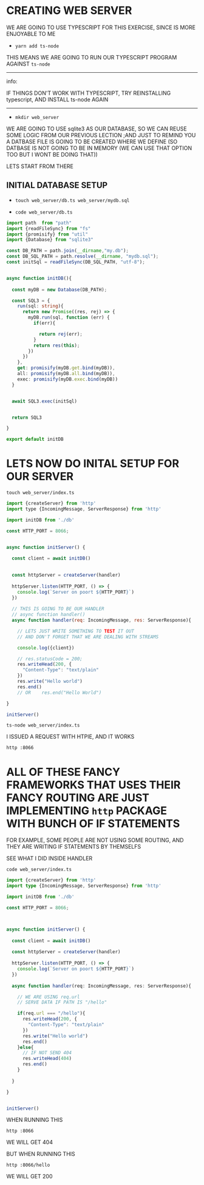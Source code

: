 # CREATING WEB SERVER

WE ARE GOING TO USE TYPESCRIPT FOR THIS EXERCISE, SINCE IS MORE ENJOYABLE TO ME

- `yarn add ts-node`

THIS MEANS WE ARE GOING TO RUN OUR TYPESCRIPT PROGRAM AGAINST `ts-node`

***

info:

IF THINGS DON'T WORK WITH TYPESCRIPT, TRY REINSTALLING typescript, AND INSTALL ts-node AGAIN

***

- `mkdir web_server`

WE ARE GOING TO USE sqlite3 AS OUR DATABASE, SO WE CAN REUSE SOME LOGIC FROM OUR PREVIOUS LECTION ;AND JUST TO REMIND YOU A DATBASE FILE IS GOING TO BE CREATED WHERE WE DEFINE (SO DATBASE IS NOT GOING TO BE IN MEMORY (WE CAN USE THAT OPTION TOO BUT I WONT BE DOING THAT))

LETS START FROM THERE

## INITIAL DATABASE SETUP

- `touch web_server/db.ts web_server/mydb.sql`

- `code web_server/db.ts`

```ts
import path  from "path"
import {readFileSync} from "fs"
import {promisify} from "util"
import {Database} from "sqlite3"

const DB_PATH = path.join(__dirname,"my.db");
const DB_SQL_PATH = path.resolve(__dirname, "mydb.sql");
const initSql = readFileSync(DB_SQL_PATH, "utf-8");


async function initDB(){
  
  const myDB = new Database(DB_PATH);

  const SQL3 = {
    run(sql: string){
      return new Promise((res, rej) => {
        myDB.run(sql, function (err) {
          if(err){

            return rej(err);
          } 
          return res(this);
        })
      })
    },
    get: promisify(myDB.get.bind(myDB)),
    all: promisify(myDB.all.bind(myDB)),
    exec: promisify(myDB.exec.bind(myDB))
  }


  await SQL3.exec(initSql)


  return SQL3

}

export default initDB
```

# LETS NOW DO INITAL SETUP FOR OUR SERVER

```
touch web_server/index.ts
```

```js
import {createServer} from 'http'
import type {IncomingMessage, ServerResponse} from 'http'

import initDB from './db'

const HTTP_PORT = 8066;


async function initServer() {
  
  const client = await initDB()

  
  const httpServer = createServer(handler)
  
  httpServer.listen(HTTP_PORT, () => {
    console.log(`Server on poort ${HTTP_PORT}`)
  })
  
  // THIS IS GOING TO BE OUR HANDLER
  // async function handler()
  async function handler(req: IncomingMessage, res: ServerResponse){

    // LETS JUST WRITE SOMETHING TO TEST IT OUT
    // AND DON'T FORGET THAT WE ARE DEALING WITH STREAMS

    console.log({client})

    // res.statusCode = 200;
    res.writeHead(200, {
      "Content-Type": "text/plain"
    })
    res.write("Hello world")
    res.end()
    // OR    res.end("Hello World")

}

initServer()
```

```
ts-node web_server/index.ts
```

I ISSUED A REQUEST WITH HTPIE, AND IT WORKS

```
http :8066
```

# ALL OF THESE FANCY FRAMEWORKS THAT USES THEIR FANCY ROUTING ARE JUST IMPLEMENTING `http` PACKAGE WITH BUNCH OF IF STATEMENTS

FOR EXAMPLE, SOME PEOPLE ARE NOT USING SOME ROUTING, AND THEY ARE WRITING IF STATEMENTS BY THEMSELFS

SEE WHAT I DID INSIDE HANDLER

```
code web_server/index.ts
```

```ts
import {createServer} from 'http'
import type {IncomingMessage, ServerResponse} from 'http'

import initDB from './db'

const HTTP_PORT = 8066;



async function initServer() {
  
  const client = await initDB()
  
  const httpServer = createServer(handler)
  
  httpServer.listen(HTTP_PORT, () => {
    console.log(`Server on poort ${HTTP_PORT}`)
  })
  
  async function handler(req: IncomingMessage, res: ServerResponse){

    // WE ARE USING req.url
    // SERVE DATA IF PATH IS "/hello"

    if(req.url === "/hello"){
      res.writeHead(200, {
        "Content-Type": "text/plain"
      })
      res.write("Hello world")
      res.end()
    }else{
      // IF NOT SEND 404
      res.writeHead(404)
      res.end()
    }
   
  }

}


initServer()

```

WHEN RUNNING THIS

```
http :8066
```

WE WILL GET 404

BUT WHEN RUNNING THIS

```
http :8066/hello
```

WE WILL GET 200